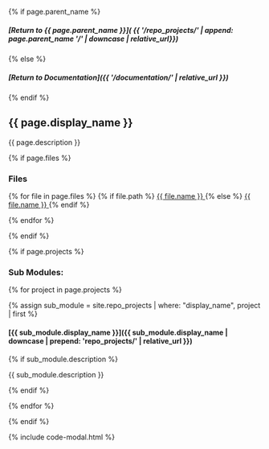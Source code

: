 {% if page.parent_name %}
##### [Return to {{ page.parent_name }}]( {{ '/repo_projects/' | append: page.parent_name '/' | downcase | relative_url}})
{% else %}
##### [Return to Documentation]({{ '/documentation/' | relative_url }})
{% endif %}

## {{ page.display_name }}

{{ page.description }}

{% if page.files %}

### Files

{% for file in page.files %}
{% if file.path %}
<a class="code-link" href="{{ site.repo.raw-url | append: site.repo.branch }}/{{ page.app_path | append: file.path | append: file.name }}">
    {{ file.name }}
</a>
{% else %}
<a class="code-link" href="{{ site.repo.raw-url | append: site.repo.branch }}/{{ page.app_path | append: file.name }}">
    {{ file.name }}
</a>
{% endif %}

{% endfor %}

{% endif %}

{% if page.projects %}

### Sub Modules:

{% for project in page.projects %}

{% assign sub_module = site.repo_projects | where: "display_name", project | first %}

#### [{{ sub_module.display_name }}]({{ sub_module.display_name | downcase | prepend: 'repo_projects/' | relative_url }})

{% if sub_module.description %}

{{ sub_module.description }}

{% endif %}

{% endfor %}

{% endif %}

{% include code-modal.html %}
